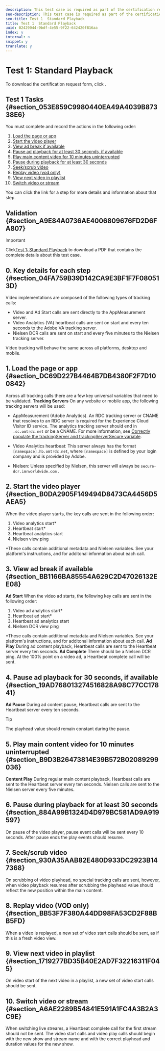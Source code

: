 ```yaml
---
description: This test case is required as part of the certification request form and validates general playback and sequencing.
seo-description: This test case is required as part of the certification request form and validates general playback and sequencing.
seo-title: Test 1  Standard Playback
title: Test 1  Standard Playback
uuid: 02429044-9bdf-4e55-9f22-642420f816aa
index: y
internal: n
snippet: y
translate: y
---
```


# Test 1: Standard Playback

To download the certification request form, click [](c_dcr_cert_req_form.md). 

## Test 1 Tasks {#section_053E859C9980440EA49A4039B87338E6}

You must complete and record the actions in the following order:

1. [Load the page or app](c_dcr_test1_stand-playback.md#section_DC69D227B4464B7DB4380F2F7D100842)
1. [Start the video player](c_dcr_test1_stand-playback.md#section_B0DA2905F149494D8473CA4456D5AEA5)
1. [View ad break if available](c_dcr_test1_stand-playback.md#section_BB1166BA85554A629C2D47026132EE08)
1. [Pause ad playback for at least 30 seconds, if available](c_dcr_test1_stand-playback.md#section_19AD768013274516828A98C77CC17841)
1. [Play main content video for 10 minutes uninterrupted](c_dcr_test1_stand-playback.md#section_B9D3B26473814E39B572B02089299036)
1. [Pause during playback for at least 30 seconds](c_dcr_test1_stand-playback.md#section_884A99B1324D4D979BC581AD9A919597)
1. [Seek/scrub video](c_dcr_test1_stand-playback.md#section_930A35AAB82E480D933DC2923B147368)
1. [Replay video (vod only)](c_dcr_test1_stand-playback.md#section_BB53F7F380A44DD98FA53CD2F88BB5FD)
1. [View next video in playlist](c_dcr_test1_stand-playback.md#section_1719277BD35B40E2AD7F32216311F045)
1. [Switch video or stream](c_dcr_test1_stand-playback.md#section_A6AE2289B54841E591A1FC4A3B2A3C9E)

You can click the link for a step for more details and information about that step.

## Validation {#section_A9E84A0736AE4006809676FD2D6FA807}


>[!IMPORTANT]
>
>Click[Test 1: Standard Playback](test_1_standard_playback_video_valid_guide.pdf) to download a PDF that contains the complete details about this test case. 


## 0. Key details for each step {#section_04FA759B39D142CA9E3BF1F7F080513D}

Video implementations are composed of the following types of tracking calls:

* Video and Ad Start calls are sent directly to the AppMeasurement server.
* Video Analytics (VA) heartbeat calls are sent on start and every ten seconds to the Adobe VA tracking server.
* Nielsen DCR calls are sent on start and every five minutes to the Nielsen tracking server.

Video tracking will behave the same across all platforms, desktop and mobile.

## 1. Load the page or app {#section_DC69D227B4464B7DB4380F2F7D100842}

Across all tracking calls there are a few key universal variables that need to be validated.
**Tracking Servers** 
On any website or mobile app, the following tracking servers will be used:

* AppMeasurement (Adobe Analytics). An RDC tracking server or CNAME that resolves to an RDC server is required for the Experience Cloud Visitor ID service. The analytics tracking server should end in `.sc.omtrdc.net` or be a CNAME. For more information, see [Correctly populate the trackingServer and trackingServerSecure variable](https://marketing.adobe.com/resources/help/kb/en_US/analytics/kb/determining-data-center.html). 

* Video Analytics heartbeat: This server always has the format `[namespace].hb.omtrdc.net`, where `[namespace]` is defined by your login company and is provided by Adobe.
* Nielsen: Unless specified by Nielsen, this server will always be `secure-dcr.imrworldwide.com` .


## 2. Start the video player {#section_B0DA2905F149494D8473CA4456D5AEA5}

When the video player starts, the key calls are sent in the following order:

1. Video analytics start*
1. Heartbeat start*
1. Heartbeat analytics start
1. Nielsen view ping

*These calls contain additional metadata and Nielsen variables. See your platform's [](c_dcr_implementation.md) instructions, and [](c_dcr_coll-data-vars.md) for additonal information about each call. 

## 3. View ad break if available {#section_BB1166BA85554A629C2D47026132EE08}

**Ad Start** 
When the video ad starts, the following key calls are sent in the following order:

1. Video ad analytics start*
1. Heartbeat ad start*
1. Heartbeat ad analytics start
1. Nielsen DCR view ping

*These calls contain additional metadata and Nielsen variables. See your platform's [](c_dcr_implementation.md) instructions, and [](c_dcr_coll-data-vars.md) for additonal information about each call.
**Ad Play** 
During ad content playback, Heartbeat calls are sent to the Heartbeat server every ten seconds.
**Ad Complete** 
There should be a Nielsen DCR ping. At the 100% point on a video ad, a Heartbeat complete call will be sent.

## 4. Pause ad playback for 30 seconds, if available {#section_19AD768013274516828A98C77CC17841}

**Ad Pause** 
During ad content pause, Heartbeat calls are sent to the Heartbeat server every ten seconds.

>[!TIP]
>
>The playhead value should remain constant during the pause.


## 5. Play main content video for 10 minutes uninterrupted {#section_B9D3B26473814E39B572B02089299036}

**Content Play** 
During regular main content playback, Heartbeat calls are sent to the Heartbeat server every ten seconds. Nielsen calls are sent to the Nielsen server every five minutes.

## 6. Pause during playback for at least 30 seconds {#section_884A99B1324D4D979BC581AD9A919597}

On pause of the video player, pause event calls will be sent every 10 seconds. After pause ends the play events should resume.

## 7. Seek/scrub video {#section_930A35AAB82E480D933DC2923B147368}

On scrubbing of video playhead, no special tracking calls are sent, however, when video playback resumes after scrubbing the playhead value should reflect the new position within the main content.

## 8. Replay video (VOD only) {#section_BB53F7F380A44DD98FA53CD2F88BB5FD}

When a video is replayed, a new set of video start calls should be sent, as if this is a fresh video view.

## 9. View next video in playlist {#section_1719277BD35B40E2AD7F32216311F045}

On video start of the next video in a playlist, a new set of video start calls should be sent.

## 10. Switch video or stream {#section_A6AE2289B54841E591A1FC4A3B2A3C9E}

When switching live streams, a Heartbeat complete call for the first stream should not be sent. The video start calls and video play calls should begin with the new show and stream name and with the correct playhead and duration values for the new show.
